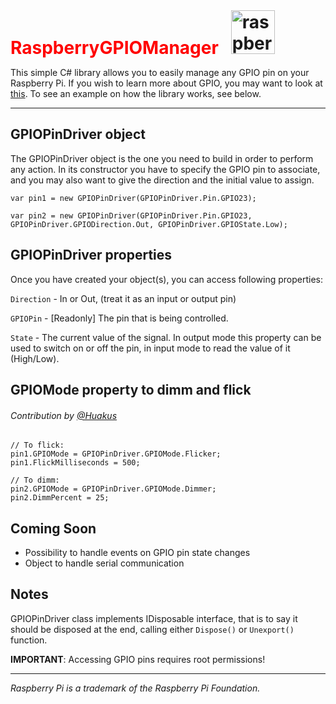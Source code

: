 <h1 style="display: inline; color:red">
RaspberryGPIOManager  &nbsp;
 <a href="http://www.raspberrypi.org">
  <img src="http://www.raspberrypi.org/wp-content/uploads/2012/03/Raspi_Colour_R.png" height="70" alt="raspberrypi.org" align="bottom">
 </a>
</h1>

This simple C# library allows you to easily manage any GPIO pin on your Raspberry Pi.
If you wish to learn more about GPIO, you may want to look at [this](http://elinux.org/RPi_Low-level_peripherals "Low-Level peripherals reference").
To see an example on how the library works, see below.

***

GPIOPinDriver object
-------------------------------
The GPIOPinDriver object is the one you need to build in order to perform any action.
In its constructor you have to specify the GPIO pin to associate, and you may also want to give the direction and the initial value to assign.

    var pin1 = new GPIOPinDriver(GPIOPinDriver.Pin.GPIO23);

    var pin2 = new GPIOPinDriver(GPIOPinDriver.Pin.GPIO23, GPIOPinDriver.GPIODirection.Out, GPIOPinDriver.GPIOState.Low);



GPIOPinDriver properties
-------------------------------
Once you have created your object(s), you can access following properties:

`Direction` -  In or Out, (treat it as an input or output pin)

`GPIOPin`   -  [Readonly] The pin that is being controlled.

`State`     -  The current value of the signal. In output mode this property can be used to switch on or off the pin,
             in input mode to read the value of it (High/Low).


GPIOMode property to dimm and flick
-------------------------------
###### Contribution by [@Huakus](https://github.com/Huakus)

    // To flick:
    pin1.GPIOMode = GPIOPinDriver.GPIOMode.Flicker;
    pin1.FlickMilliseconds = 500;

    // To dimm:
    pin2.GPIOMode = GPIOPinDriver.GPIOMode.Dimmer;
    pin2.DimmPercent = 25;


Coming Soon
--------------------------------
- Possibility to handle events on GPIO pin state changes
- Object to handle serial communication


Notes
-------------------------------
GPIOPinDriver class implements IDisposable interface, that is to say it should be disposed at the end, calling either `Dispose()` or `Unexport()` function.

**IMPORTANT**: Accessing GPIO pins requires root permissions!


---
*Raspberry Pi is a trademark of the Raspberry Pi Foundation.*
